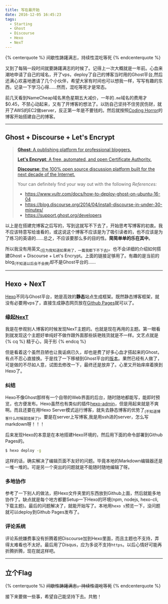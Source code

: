 ```yaml
---
title: 写在最开始
date: 2016-12-05 16:45:23
tags:
  - Starting
  - Ghost
  - Discourse
  - Hexo
  - NexT
---
```

{% centerquote %}
间歇性踌躇满志，持续性混吃等死
{% endcenterquote %}

又到了每隔一段时间就要踌躇满志的时候了。记得上一次大概就是一年前。心血来潮地申请了自己的域名，开了vps，deploy了自己的博客当时用的Ghost平台,然后还满心欢喜地邀请了几个小伙伴，希望大家有时间也可以想我一样，写写有趣的东西，记录一下学习心得……然而，混吃等死才是常态。

前几天看到NameCheap域名黑色星期五大减价，一年的`.me`域名的费用才$0.45，不禁心动起来，又有了开博客的想法了。以防自己坚持不住劳民伤财，就开了AWS的EC2做server，反正第一年是不要钱的。然后就按照[Coding Horror](https://blog.codinghorror.com/)的博客开始搭建自己的博客。

<!--more-->

---
## Ghost + Discourse + Let's Encrypt
>[**Ghost**: A publishing platform for professional bloggers.](https://ghost.org)
>
>[**Let's Encrypt**: A free, automated, and open Certificate Authority.](https://letsencrypt.org/)
>
>[**Discourse**:  the 100% open source discussion platform built for the next decade of the Internet.](https://www.discourse.org/)
>
>Your can definitely find your way out  with the following _References:_
>- https://www.vultr.com/docs/how-to-deploy-ghost-on-ubuntu-16-04
>- https://blog.discourse.org/2014/04/install-discourse-in-under-30-minutes/
>- https://support.ghost.org/developers

以上是在搭建完博客之后写的，写到这就写不下去了，开始思考写博客的初衷。我不应该特意写给谁看的，或这说这个博客不应该是为了吸引读者的，也不应该是为了练习的英语的……总之，不应该要那么多的目的性。**简简单单的乐在其中**。

所以我没有用英文<sub>(应为我知道如果用了，一篇我都下不下去)</sub>。也不会详细的介绍如何搭建Ghost + Discourse + Let's Encrypt。上面的链接足够用了。有趣的是当前的blog<sub>(不知道以后会不会换)</sub>却不是Ghost平台的……

---
## Hexo + NexT

[Hexo](https://hexo.io/zh-cn/)不同与Ghost平台，她是高效的**静态**站点生成框架。既然静态博客框架，就没有必要用vps了，直接生成静态网页放在[Github Pages](https://pages.github.com/)就可以了。

### 缘起[NexT](http://theme-next.iissnan.com/)
我是在参观别人博客的时候发现NexT主题的。也就是现在再用的主题。第一眼看到就发现这个主题好单纯好不做作跟外面那些妖艳贱货就是不一样。文艺点就是
{% cq %}
精于心，简于形
{% endcq %}

但是看着这个虽然丑陋也让我诟病已久，却也是费了好多心血才搭起来的Ghost，有点不忍心直接换。于是找了一下移植到Ghost平台的[版本](https://github.com/microud/ghost-theme-next)。果然已经有人做了，可是做的不尽如人意，试图去修改一下，最终还是放弃了。心里又开始痒痒着换到Hexo了。

### 纠结
Hexo不像Ghost那样有一个自带的Web界面的后台，随时随地都能写，能即时预览，也方便发布。Hexo虽然也有类似的插件[hexo-admin](https://github.com/jaredly/hexo-admin)，但是用起来就是不爽啊。而且还要在用Hexo Server模式运行博客，就失去静态博客的优势了<sub>(不知道博客什么时候就挂掉了)</sub>。要是在server上写博客,我是用ssh进的server，怎么写markdown呀！！！

后来发现Hexo的本意是在本地搭建Hexo环境的，然后用下面的命令部署到Github Pages的。
```bash
$ hexo deploy -g
```
这样的话，确实解决了编辑页面不友好的问题。毕竟本地的Markdown编辑器还是一堆一堆的。可是另一个突出的问题就是不能随时随地编辑了呀。

### 多地协作
参考了一下别人的做法，把Hexo文件夹里的东西放到Github上面，然后就能多地协作了。缺点就是每个地方都要Setup一下Hexo的环境(npm, nodejs, hexo-cli, 下载主题)。最后的问题解决了，就能开始写了。本地用`hexo s`预览一下，没问题就可以deploy到Github Pages发布了。

### 评论系统
评论系统嫌费事没有折腾着把Discourse加到Hexo里面，而且主题也不支持，弄得太难看也不太好。最后用了Disqus，应为多说不支持`https`。以后心情好可能再折腾折腾，现在就这样吧。

---
## 立个Flag
{% centerquote %}
~~间歇性踌躇满志，持续性混吃等死~~
{% endcenterquote %}

接下来要做一些事，希望自己能坚持下去。共勉！
